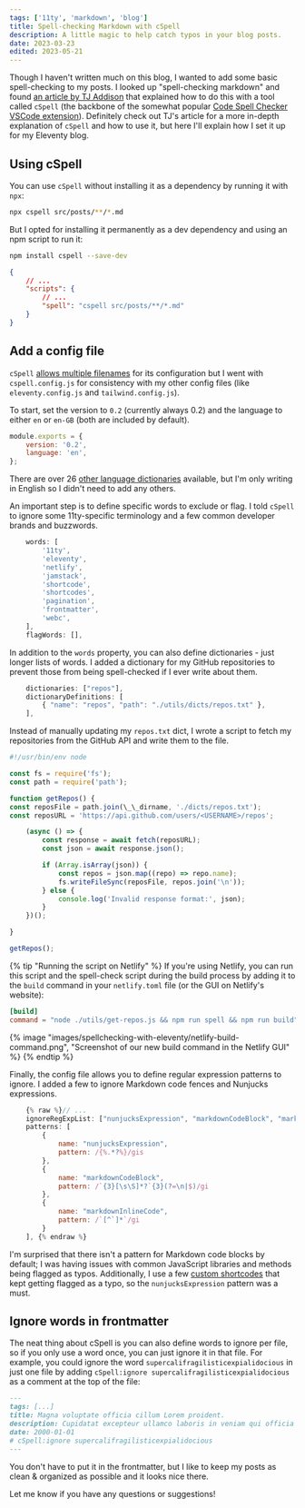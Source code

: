 ```yaml
---
tags: ['11ty', 'markdown', 'blog']
title: Spell-checking Markdown with cSpell
description: A little magic to help catch typos in your blog posts.
date: 2023-03-23
edited: 2023-05-21
---
```


Though I haven't written much on this blog, I wanted to add some basic spell-checking to my posts. I looked up "spell-checking markdown" and found [an article by TJ Addison](https://tjaddison.com/blog/2021/02/spell-checking-your-markdown-blog-posts-with-cspell/) that explained how to do this with a tool called `cSpell` (the backbone of the somewhat popular [Code Spell Checker VSCode extension](https://marketplace.visualstudio.com/items?itemName=streetsidesoftware.code-spell-checker)). Definitely check out TJ's article for a more in-depth explanation of `cSpell` and how to use it, but here I'll explain how I set it up for my Eleventy blog.

## Using cSpell

You can use `cSpell` without installing it as a dependency by running it with `npx`:

```sh
npx cspell src/posts/**/*.md
```

But I opted for installing it permanently as a dev dependency and using an npm script to run it:

```sh
npm install cspell --save-dev
```

```json
{
	// ...
	"scripts": {
		// ...
		"spell": "cspell src/posts/**/*.md"
	}
}
```

## Add a config file

`cSpell` [allows multiple filenames](http://cspell.org/configuration/#configuration) for its configuration but I went with `cspell.config.js` for consistency with my other config files (like `eleventy.config.js` and `tailwind.config.js`).

To start, set the version to `0.2` (currently always 0.2) and the language to either `en` or `en-GB` (both are included by default).

```js
module.exports = {
	version: '0.2',
	language: 'en',
};
```

There are over 26 [other language dictionaries](https://github.com/streetsidesoftware/cspell-dicts) available, but I'm only writing in English so I didn't need to add any others.

An important step is to define specific words to exclude or flag. I told `cSpell` to ignore some 11ty-specific terminology and a few common developer brands and buzzwords.

```js
	words: [
		'11ty',
		'eleventy',
        'netlify',
		'jamstack',
		'shortcode',
		'shortcodes',
		'pagination',
		'frontmatter',
		'webc',
	],
	flagWords: [],
```

In addition to the `words` property, you can also define dictionaries - just longer lists of words. I added a dictionary for my GitHub repositories to prevent those from being spell-checked if I ever write about them.

```js
    dictionaries: ["repos"],
    dictionaryDefinitions: [
        { "name": "repos", "path": "./utils/dicts/repos.txt" },
    ],
```

Instead of manually updating my `repos.txt` dict, I wrote a script to fetch my repositories from the GitHub API and write them to the file.

```js
#!/usr/bin/env node

const fs = require('fs');
const path = require('path');

function getRepos() {
const reposFile = path.join(\_\_dirname, './dicts/repos.txt');
const reposURL = 'https://api.github.com/users/<USERNAME>/repos';

    (async () => {
    	const response = await fetch(reposURL);
    	const json = await response.json();

    	if (Array.isArray(json)) {
    		const repos = json.map((repo) => repo.name);
    		fs.writeFileSync(reposFile, repos.join('\n'));
    	} else {
    		console.log('Invalid response format:', json);
    	}
    })();

}

getRepos();
```

{% tip "Running the script on Netlify" %}
If you're using Netlify, you can run this script and the spell-check script during the build process by adding it to the `build` command in your `netlify.toml` file (or the GUI on Netlify's website):

```toml
[build]
command = "node ./utils/get-repos.js && npm run spell && npm run build"
```

{% image "images/spellchecking-with-eleventy/netlify-build-command.png", "Screenshot of our new build command in the Netlify GUI" %}
{% endtip %}

Finally, the config file allows you to define regular expression patterns to ignore. I added a few to ignore Markdown code fences and Nunjucks expressions.

```js
    {% raw %}// ...
    ignoreRegExpList: ["nunjucksExpression", "markdownCodeBlock", "markdownInlineCode"],
    patterns: [
        {
            name: "nunjucksExpression",
            pattern: /{%.*?%}/gis
        },
        {
            name: "markdownCodeBlock",
            pattern: /`{3}[\s\S]*?`{3}(?=\n|$)/gi
        },
        {
            name: "markdownInlineCode",
            pattern: /`[^`]*`/gi
        }
    ], {% endraw %}
```

I'm surprised that there isn't a pattern for Markdown code blocks by default; I was having issues with common JavaScript libraries and methods being flagged as typos. Additionally, I use a few [custom shortcodes](https://www.11ty.dev/docs/shortcodes/) that kept getting flagged as a typo, so the `nunjucksExpression` pattern was a must.

## Ignore words in frontmatter

The neat thing about cSpell is you can also define words to ignore per file, so if you only use a word once, you can just ignore it in that file. For example, you could ignore the word `supercalifragilisticexpialidocious` in just one file by adding `cSpell:ignore supercalifragilisticexpialidocious` as a comment at the top of the file:

```md
---
tags: [...]
title: Magna voluptate officia cillum Lorem proident.
description: Cupidatat excepteur ullamco laboris in veniam qui officia tempor aliquip et commodo.
date: 2000-01-01
# cSpell:ignore supercalifragilisticexpialidocious
---
```

You don't have to put it in the frontmatter, but I like to keep my posts as clean & organized as possible and it looks nice there.

Let me know if you have any questions or suggestions!
